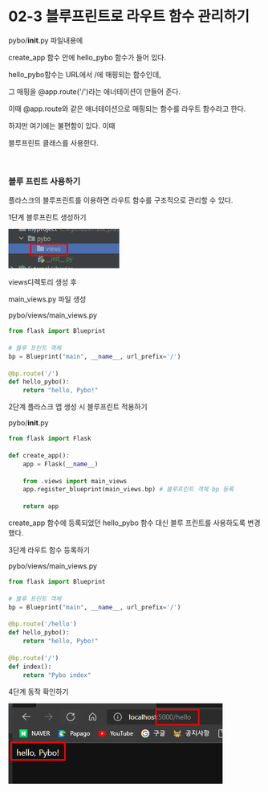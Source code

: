 # 02-3 블루프린트로 라우트 함수 관리하기

pybo/__init__.py 파일내용에

create_app 함수 안에 hello_pybo 함수가 들어 있다. 

hello_pybo함수는 URL에서 /에 매핑되는 함수인데,

그 매핑을 @app.route('/')라는 애너테이션이 만들어 준다.

이때 @app.route와 같은 애너테이션으로 매핑되는 함수를 라우트 함수라고 한다.

하지만 여기에는 불편함이 있다. 이때

블루프린트 클래스를 사용한다.

<br>

### 블루 프린트 사용하기

플라스크의 블루프린트를 이용하면 라우트 함수를 구조적으로 관리할 수 있다.

1단계 블루프린트 생성하기

![img/Untitled.png](img/Untitled.png)

views디렉토리 생성 후 

main_views.py 파일 생성

pybo/views/main_views.py

```python
from flask import Blueprint

# 블루 프린트 객체
bp = Blueprint("main", __name__, url_prefix='/')

@bp.route('/')
def hello_pybo():
    return "hello, Pybo!"
```

2단계 플라스크 앱 생성 시 블루프린트 적용하기

pybo/__init__.py

```python
from flask import Flask

def create_app():
    app = Flask(__name__)

    from .views import main_views
    app.register_blueprint(main_views.bp) # 블루프린트 객체 bp 등록

    return app
```

create_app 함수에 등록되었던 hello_pybo 함수 대신 블루 프린트를 사용하도록 변경했다.

3단계 라우트 함수 등록하기

pybo/views/main_views.py

```python
from flask import Blueprint

# 블루 프린트 객체
bp = Blueprint("main", __name__, url_prefix='/')

@bp.route('/hello')
def hello_pybo():
    return "hello, Pybo!"

@bp.route('/')
def index():
    return "Pybo index"
```

4단계 동작 확인하기

![img/Untitled%201.png](img/Untitled%201.png)